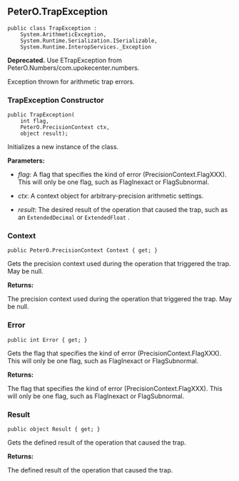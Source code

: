 ## PeterO.TrapException

    public class TrapException :
        System.ArithmeticException,
        System.Runtime.Serialization.ISerializable,
        System.Runtime.InteropServices._Exception

<b>Deprecated.</b> Use ETrapException from PeterO.Numbers/com.upokecenter.numbers.

Exception thrown for arithmetic trap errors.

### TrapException Constructor

    public TrapException(
        int flag,
        PeterO.PrecisionContext ctx,
        object result);

Initializes a new instance of the  class.

<b>Parameters:</b>

 * <i>flag</i>: A flag that specifies the kind of error (PrecisionContext.FlagXXX). This will only be one flag, such as FlagInexact or FlagSubnormal.

 * <i>ctx</i>: A context object for arbitrary-precision arithmetic settings.

 * <i>result</i>: The desired result of the operation that caused the trap, such as an  `ExtendedDecimal`  or `ExtendedFloat` .

### Context

    public PeterO.PrecisionContext Context { get; }

Gets the precision context used during the operation that triggered the trap. May be null.

<b>Returns:</b>

The precision context used during the operation that triggered the trap. May be null.

### Error

    public int Error { get; }

Gets the flag that specifies the kind of error (PrecisionContext.FlagXXX). This will only be one flag, such as FlagInexact or FlagSubnormal.

<b>Returns:</b>

The flag that specifies the kind of error (PrecisionContext.FlagXXX). This will only be one flag, such as FlagInexact or FlagSubnormal.

### Result

    public object Result { get; }

Gets the defined result of the operation that caused the trap.

<b>Returns:</b>

The defined result of the operation that caused the trap.
